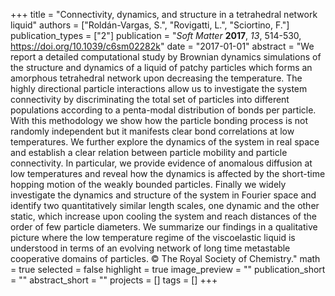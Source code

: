 +++
title = "Connectivity, dynamics, and structure in a tetrahedral network liquid"
authors = ["Roldán-Vargas, S.", "Rovigatti, L.", "Sciortino, F."]
publication_types = ["2"]
publication = "*Soft Matter* **2017**, *13*, 514-530, https://doi.org/10.1039/c6sm02282k"
date = "2017-01-01"
abstract = "We report a detailed computational study by Brownian dynamics simulations of the structure and dynamics of a liquid of patchy particles which forms an amorphous tetrahedral network upon decreasing the temperature. The highly directional particle interactions allow us to investigate the system connectivity by discriminating the total set of particles into different populations according to a penta-modal distribution of bonds per particle. With this methodology we show how the particle bonding process is not randomly independent but it manifests clear bond correlations at low temperatures. We further explore the dynamics of the system in real space and establish a clear relation between particle mobility and particle connectivity. In particular, we provide evidence of anomalous diffusion at low temperatures and reveal how the dynamics is affected by the short-time hopping motion of the weakly bounded particles. Finally we widely investigate the dynamics and structure of the system in Fourier space and identify two quantitatively similar length scales, one dynamic and the other static, which increase upon cooling the system and reach distances of the order of few particle diameters. We summarize our findings in a qualitative picture where the low temperature regime of the viscoelastic liquid is understood in terms of an evolving network of long time metastable cooperative domains of particles. © The Royal Society of Chemistry."
math = true
selected = false
highlight = true
image_preview = ""
publication_short = ""
abstract_short = ""
projects = []
tags = []
+++
